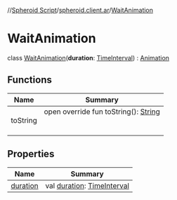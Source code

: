 //[Spheroid Script](../../index.md)/[spheroid.client.ar](../index.md)/[WaitAnimation](index.md)



# WaitAnimation  
 class [WaitAnimation](index.md)(**duration**: [TimeInterval](../../spheroid/-time-interval/index.md)) : [Animation](../-animation/index.md)   


## Functions  
  
|  Name|  Summary| 
|---|---|
| toString| open override fun toString(): [String](../../spheroid/-string/index.md)  <br><br><br>


## Properties  
  
|  Name|  Summary| 
|---|---|
| [duration](index.md#spheroid.client.ar/WaitAnimation/duration/#/PointingToDeclaration/)|  val [duration](index.md#spheroid.client.ar/WaitAnimation/duration/#/PointingToDeclaration/): [TimeInterval](../../spheroid/-time-interval/index.md)   <br>

